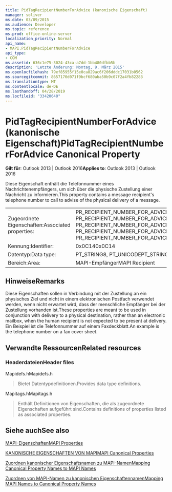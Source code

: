 ```yaml
---
title: PidTagRecipientNumberForAdvice (kanonische Eigenschaft)
manager: soliver
ms.date: 03/09/2015
ms.audience: Developer
ms.topic: reference
ms.prod: office-online-server
localization_priority: Normal
api_name:
- MAPI.PidTagRecipientNumberForAdvice
api_type:
- COM
ms.assetid: 636c1e75-3024-43ca-a7dd-1bb480dfbb5b
description: 'Letzte Änderung: Montag, 9. März 2015'
ms.openlocfilehash: 79ef85955f15e0ca829ac6f206dddc17031b0562
ms.sourcegitcommit: 8657170d071f9bcf680aba50b9c07f2a4fb82283
ms.translationtype: MT
ms.contentlocale: de-DE
ms.lasthandoff: 04/28/2019
ms.locfileid: "33420640"
---
```

# <a name="pidtagrecipientnumberforadvice-canonical-property"></a><span data-ttu-id="c2120-103">PidTagRecipientNumberForAdvice (kanonische Eigenschaft)</span><span class="sxs-lookup"><span data-stu-id="c2120-103">PidTagRecipientNumberForAdvice Canonical Property</span></span>

  
  
<span data-ttu-id="c2120-104">**Gilt für**: Outlook 2013 | Outlook 2016</span><span class="sxs-lookup"><span data-stu-id="c2120-104">**Applies to**: Outlook 2013 | Outlook 2016</span></span> 
  
<span data-ttu-id="c2120-105">Diese Eigenschaft enthält die Telefonnummer eines Nachrichtenempfängers, um sich über die physische Zustellung einer Nachricht zu informieren.</span><span class="sxs-lookup"><span data-stu-id="c2120-105">This property contains a message recipient's telephone number to call to advise of the physical delivery of a message.</span></span>
  
|||
|:-----|:-----|
|<span data-ttu-id="c2120-106">Zugeordnete Eigenschaften:</span><span class="sxs-lookup"><span data-stu-id="c2120-106">Associated properties:</span></span>  <br/> |<span data-ttu-id="c2120-107">PR_RECIPIENT_NUMBER_FOR_ADVICE, PR_RECIPIENT_NUMBER_FOR_ADVICE_A, PR_RECIPIENT_NUMBER_FOR_ADVICE_W</span><span class="sxs-lookup"><span data-stu-id="c2120-107">PR_RECIPIENT_NUMBER_FOR_ADVICE, PR_RECIPIENT_NUMBER_FOR_ADVICE_A, PR_RECIPIENT_NUMBER_FOR_ADVICE_W</span></span>  <br/> |
|<span data-ttu-id="c2120-108">Kennung:</span><span class="sxs-lookup"><span data-stu-id="c2120-108">Identifier:</span></span>  <br/> |<span data-ttu-id="c2120-109">0x0C14</span><span class="sxs-lookup"><span data-stu-id="c2120-109">0x0C14</span></span>  <br/> |
|<span data-ttu-id="c2120-110">Datentyp:</span><span class="sxs-lookup"><span data-stu-id="c2120-110">Data type:</span></span>  <br/> |<span data-ttu-id="c2120-111">PT_STRING8, PT_UNICODE</span><span class="sxs-lookup"><span data-stu-id="c2120-111">PT_STRING8, PT_UNICODE</span></span>  <br/> |
|<span data-ttu-id="c2120-112">Bereich:</span><span class="sxs-lookup"><span data-stu-id="c2120-112">Area:</span></span>  <br/> |<span data-ttu-id="c2120-113">MAPI-Empfänger</span><span class="sxs-lookup"><span data-stu-id="c2120-113">MAPI Recipient</span></span>  <br/> |
   
## <a name="remarks"></a><span data-ttu-id="c2120-114">Hinweise</span><span class="sxs-lookup"><span data-stu-id="c2120-114">Remarks</span></span>

<span data-ttu-id="c2120-115">Diese Eigenschaften sollen in Verbindung mit der Zustellung an ein physisches Ziel und nicht in einem elektronischen Postfach verwendet werden, wenn nicht erwartet wird, dass der menschliche Empfänger bei der Zustellung vorhanden ist.</span><span class="sxs-lookup"><span data-stu-id="c2120-115">These properties are meant to be used in conjunction with delivery to a physical destination, rather than an electronic mailbox, when the human recipient is not expected to be present at delivery.</span></span> <span data-ttu-id="c2120-116">Ein Beispiel ist die Telefonnummer auf einem Faxdeckblatt.</span><span class="sxs-lookup"><span data-stu-id="c2120-116">An example is the telephone number on a fax cover sheet.</span></span>
  
## <a name="related-resources"></a><span data-ttu-id="c2120-117">Verwandte Ressourcen</span><span class="sxs-lookup"><span data-stu-id="c2120-117">Related resources</span></span>

### <a name="header-files"></a><span data-ttu-id="c2120-118">Headerdateien</span><span class="sxs-lookup"><span data-stu-id="c2120-118">Header files</span></span>

<span data-ttu-id="c2120-119">Mapidefs.h</span><span class="sxs-lookup"><span data-stu-id="c2120-119">Mapidefs.h</span></span>
  
> <span data-ttu-id="c2120-120">Bietet Datentypdefinitionen.</span><span class="sxs-lookup"><span data-stu-id="c2120-120">Provides data type definitions.</span></span>
    
<span data-ttu-id="c2120-121">Mapitags.h</span><span class="sxs-lookup"><span data-stu-id="c2120-121">Mapitags.h</span></span>
  
> <span data-ttu-id="c2120-122">Enthält Definitionen von Eigenschaften, die als zugeordnete Eigenschaften aufgeführt sind.</span><span class="sxs-lookup"><span data-stu-id="c2120-122">Contains definitions of properties listed as associated properties.</span></span>
    
## <a name="see-also"></a><span data-ttu-id="c2120-123">Siehe auch</span><span class="sxs-lookup"><span data-stu-id="c2120-123">See also</span></span>



[<span data-ttu-id="c2120-124">MAPI-Eigenschaften</span><span class="sxs-lookup"><span data-stu-id="c2120-124">MAPI Properties</span></span>](mapi-properties.md)
  
[<span data-ttu-id="c2120-125">KANONISCHE EIGENSCHAFTEN VON MAPI</span><span class="sxs-lookup"><span data-stu-id="c2120-125">MAPI Canonical Properties</span></span>](mapi-canonical-properties.md)
  
[<span data-ttu-id="c2120-126">Zuordnen kanonischer Eigenschaftsnamen zu MAPI-Namen</span><span class="sxs-lookup"><span data-stu-id="c2120-126">Mapping Canonical Property Names to MAPI Names</span></span>](mapping-canonical-property-names-to-mapi-names.md)
  
[<span data-ttu-id="c2120-127">Zuordnen von MAPI-Namen zu kanonischen Eigenschaftennamen</span><span class="sxs-lookup"><span data-stu-id="c2120-127">Mapping MAPI Names to Canonical Property Names</span></span>](mapping-mapi-names-to-canonical-property-names.md)

